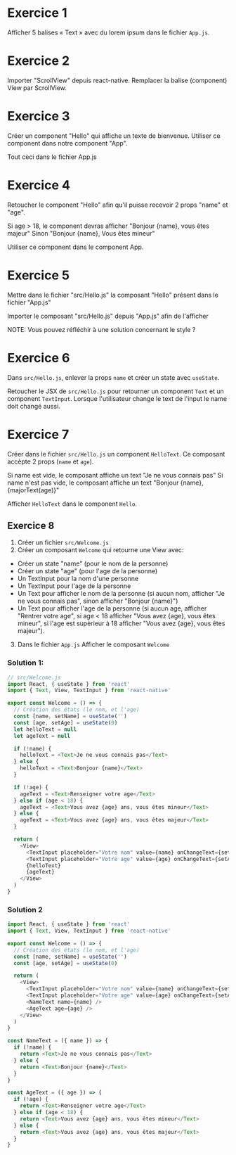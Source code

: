 # Exercice 1

Afficher 5 balises « Text » avec du lorem ipsum
dans le fichier `App.js`.

# Exercice 2

Importer "ScrollView" depuis react-native. Remplacer
la balise (component) View par ScrollView.

# Exercice 3

Créer un component "Hello" qui affiche un texte de bienvenue.
Utiliser ce component dans notre component "App".

Tout ceci dans le fichier App.js

# Exercice 4

Retoucher le component "Hello" afin qu'il puisse recevoir
2 props "name" et "age".

Si age > 18, le component devras afficher "Bonjour {name}, vous êtes majeur"
Sinon "Bonjour {name}, Vous êtes mineur"

Utiliser ce component dans le component App.

# Exercice 5

Mettre dans le fichier "src/Hello.js" la composant "Hello" présent
dans le fichier "App.js"

Importer le composant "src/Hello.js" depuis "App.js" afin de l'afficher

NOTE: Vous pouvez réfléchir à une solution concernant le style ?

# Exercice 6

Dans `src/Hello.js`, enlever la props `name` et créer un state avec
`useState`.

Retoucher le JSX de `src/Hello.js` pour retourner un component `Text` et
un component `TextInput`. Lorsque l'utilisateur change le text de l'input
le name doit changé aussi.


# Exercice 7

Créer dans le fichier `src/Hello.js` un component `HelloText`. Ce composant
accèpte 2 props (`name` et `age`).

Si name est vide, le composant affiche un text "Je ne vous connais pas"
Si name n'est pas vide, le composant affiche un text "Bonjour {name}, {majorText(age)}"

Afficher `HelloText` dans le component `Hello`.

## Exercice 8

1. Créer un fichier `src/Welcome.js`
2. Créer un composant `Welcome` qui retourne une View avec:
  - Créer un state "name" (pour le nom de la personne)
  - Créer un state "age" (pour l'age de la personne)
  - Un TextInput pour la nom d'une personne
  - Un TextInput pour l'age de la personne
  - Un Text pour afficher le nom de la personne (si aucun nom, afficher "Je ne vous connais pas", sinon afficher "Bonjour {name}")
  - Un Text pour afficher l'age de la personne (si aucun age, afficher "Rentrer votre age", si age < 18 afficher "Vous avez {age}, vous êtes mineur", si l'age est supèrieur à 18 afficher "Vous avez {age}, vous êtes majeur").
3. Dans le fichier `App.js` Afficher le composant `Welcome`

### Solution 1:

```js
// src/Welcome.js
import React, { useState } from 'react'
import { Text, View, TextInput } from 'react-native'

export const Welcome = () => {
  // Création des états (le nom, et l'age)
  const [name, setName] = useState('')
  const [age, setAge] = useState(0)
  let helloText = null
  let ageText = null

  if (!name) {
    helloText = <Text>Je ne vous connais pas</Text>
  } else {
    helloText = <Text>Bonjour {name}</Text>
  }

  if (!age) {
    ageText = <Text>Renseigner votre age</Text>
  } else if (age < 18) {
    ageText = <Text>Vous avez {age} ans, vous êtes mineur</Text>
  } else {
    ageText = <Text>Vous avez {age} ans, vous êtes majeur</Text>
  }

  return (
    <View>
      <TextInput placeholder="Votre nom" value={name} onChangeText={setName} />
      <TextInput placeholder="Votre age" value={age} onChangeText={setAge} />
      {helloText}
      {ageText}
    </View>
  )
}
```

### Solution 2

```js
import React, { useState } from 'react'
import { Text, View, TextInput } from 'react-native'

export const Welcome = () => {
  // Création des états (le nom, et l'age)
  const [name, setName] = useState('')
  const [age, setAge] = useState(0)

  return (
    <View>
      <TextInput placeholder="Votre nom" value={name} onChangeText={setName} />
      <TextInput placeholder="Votre age" value={age} onChangeText={setAge} />
      <NameText name={name} />
      <AgeText age={age} />
    </View>
  )
}

const NameText = ({ name }) => {
  if (!name) {
    return <Text>Je ne vous connais pas</Text>
  } else {
    return <Text>Bonjour {name}</Text>
  }
}

const AgeText = ({ age }) => {
  if (!age) {
    return <Text>Renseigner votre age</Text>
  } else if (age < 18) {
    return <Text>Vous avez {age} ans, vous êtes mineur</Text>
  } else {
    return <Text>Vous avez {age} ans, vous êtes majeur</Text>
  }
}
```